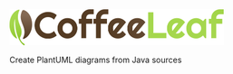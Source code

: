 <img src="doc/logo-full.png" alt="CoffeeLeaf's Logo" height="64px"/>

Create PlantUML diagrams from Java sources
